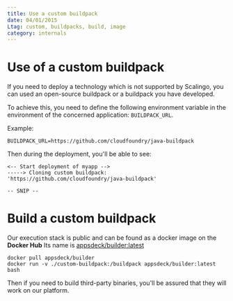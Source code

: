 ```yaml
---
title: Use a custom buildpack
date: 04/01/2015
Ltag: custom, buildpacks, build, image
category: internals
---
```


# Use of a custom buildpack

If you need to deploy a technology which is not supported by Scalingo,
you can used an open-source buildpack or a buildpack you have developed.

To achieve this, you need to define the following environment variable in
the environment of the concerned application: `BUILDPACK_URL`.

Example:

```
BUILDPACK_URL=https://github.com/cloudfoundry/java-buildpack
```

Then during the deployment, you'll be able to see:

```
<-- Start deployment of myapp -->
-----> Cloning custom buildpack: 'https://github.com/cloudfoundry/java-buildpack'

-- SNIP --
```

# Build a custom buildpack

Our execution stack is public and can be found as a docker image on the __Docker Hub__
Its name is [appsdeck/builder:latest](https://registry.hub.docker.com/u/appsdeck/builder/)

```
docker pull appsdeck/builder
docker run -v ./custom-buildpack:/buildpack appsdeck/builder:latest bash
```

Then if you need to build third-party binaries, you'll be assured that they will work
on our platform.
